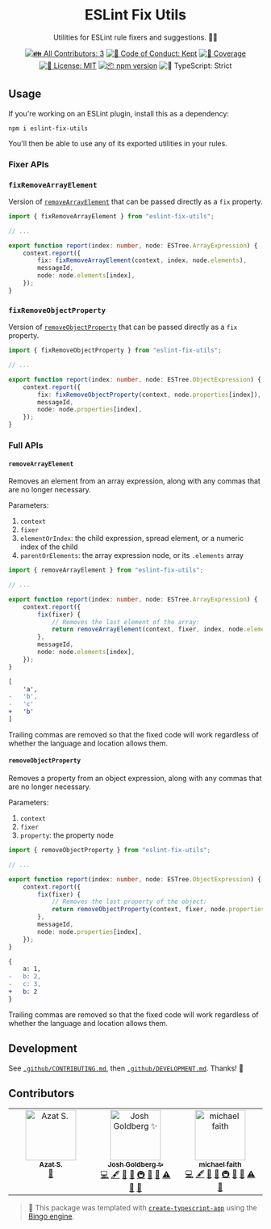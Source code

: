 <h1 align="center">ESLint Fix Utils</h1>

<p align="center">
	Utilities for ESLint rule fixers and suggestions.
	🧑‍🔧
</p>

<p align="center">
	<!-- prettier-ignore-start -->
	<!-- ALL-CONTRIBUTORS-BADGE:START - Do not remove or modify this section -->
	<a href="#contributors" target="_blank"><img alt="👪 All Contributors: 3" src="https://img.shields.io/badge/%F0%9F%91%AA_all_contributors-3-21bb42.svg" /></a>
<!-- ALL-CONTRIBUTORS-BADGE:END -->
	<!-- prettier-ignore-end -->
	<a href="https://github.com/JoshuaKGoldberg/eslint-fix-utils/blob/main/.github/CODE_OF_CONDUCT.md" target="_blank"><img alt="🤝 Code of Conduct: Kept" src="https://img.shields.io/badge/%F0%9F%A4%9D_code_of_conduct-kept-21bb42" /></a>
	<a href="https://codecov.io/gh/JoshuaKGoldberg/eslint-fix-utils" target="_blank"><img alt="🧪 Coverage" src="https://img.shields.io/codecov/c/github/JoshuaKGoldberg/eslint-fix-utils?label=%F0%9F%A7%AA%20coverage" /></a>
	<a href="https://github.com/JoshuaKGoldberg/eslint-fix-utils/blob/main/LICENSE.md" target="_blank"><img alt="📝 License: MIT" src="https://img.shields.io/badge/%F0%9F%93%9D_license-MIT-21bb42.svg" /></a>
	<a href="http://npmjs.com/package/eslint-fix-utils" target="_blank"><img alt="📦 npm version" src="https://img.shields.io/npm/v/eslint-fix-utils?color=21bb42&label=%F0%9F%93%A6%20npm" /></a>
	<img alt="💪 TypeScript: Strict" src="https://img.shields.io/badge/%F0%9F%92%AA_typescript-strict-21bb42.svg" />
</p>

## Usage

If you're working on an ESLint plugin, install this as a dependency:

```shell
npm i eslint-fix-utils
```

You'll then be able to use any of its exported utilities in your rules.

### Fixer APIs

### `fixRemoveArrayElement`

Version of [`removeArrayElement`](#removearrayelement) that can be passed directly as a `fix` property.

```ts
import { fixRemoveArrayElement } from "eslint-fix-utils";

// ...

export function report(index: number, node: ESTree.ArrayExpression) {
	context.report({
		fix: fixRemoveArrayElement(context, index, node.elements),
		messageId,
		node: node.elements[index],
	});
}
```

### `fixRemoveObjectProperty`

Version of [`removeObjectProperty`](#removeobjectproperty) that can be passed directly as a `fix` property.

```ts
import { fixRemoveObjectProperty } from "eslint-fix-utils";

// ...

export function report(index: number, node: ESTree.ObjectExpression) {
	context.report({
		fix: fixRemoveObjectProperty(context, node.properties[index]),
		messageId,
		node: node.properties[index],
	});
}
```

### Full APIs

#### `removeArrayElement`

Removes an element from an array expression, along with any commas that are no longer necessary.

Parameters:

1. `context`
2. `fixer`
3. `elementOrIndex`: the child expression, spread element, or a numeric index of the child
4. `parentOrElements`: the array expression node, or its `.elements` array

```ts
import { removeArrayElement } from "eslint-fix-utils";

// ...

export function report(index: number, node: ESTree.ArrayExpression) {
	context.report({
		fix(fixer) {
			// Removes the last element of the array:
			return removeArrayElement(context, fixer, index, node.elements);
		},
		messageId,
		node: node.elements[index],
	});
}
```

```diff
[
 	'a',
-	'b',
-	'c'
+	'b'
]
```

Trailing commas are removed so that the fixed code will work regardless of whether the language and location allows them.

#### `removeObjectProperty`

Removes a property from an object expression, along with any commas that are no longer necessary.

Parameters:

1. `context`
2. `fixer`
3. `property`: the property node

```ts
import { removeObjectProperty } from "eslint-fix-utils";

// ...

export function report(index: number, node: ESTree.ObjectExpression) {
	context.report({
		fix(fixer) {
			// Removes the last property of the object:
			return removeObjectProperty(context, fixer, node.properties[index]);
		},
		messageId,
		node: node.properties[index],
	});
}
```

```diff
{
 	a: 1,
-	b: 2,
-	c: 3,
+	b: 2
}
```

Trailing commas are removed so that the fixed code will work regardless of whether the language and location allows them.

## Development

See [`.github/CONTRIBUTING.md`](./.github/CONTRIBUTING.md), then [`.github/DEVELOPMENT.md`](./.github/DEVELOPMENT.md).
Thanks! 🔧

## Contributors

<!-- spellchecker: disable -->
<!-- ALL-CONTRIBUTORS-LIST:START - Do not remove or modify this section -->
<!-- prettier-ignore-start -->
<!-- markdownlint-disable -->
<table>
  <tbody>
    <tr>
      <td align="center" valign="top" width="14.28%"><a href="http://azat.io"><img src="https://avatars.githubusercontent.com/u/5698350?v=4?s=100" width="100px;" alt="Azat S."/><br /><sub><b>Azat S.</b></sub></a><br /><a href="#ideas-azat-io" title="Ideas, Planning, & Feedback">🤔</a></td>
      <td align="center" valign="top" width="14.28%"><a href="http://www.joshuakgoldberg.com/"><img src="https://avatars.githubusercontent.com/u/3335181?v=4?s=100" width="100px;" alt="Josh Goldberg ✨"/><br /><sub><b>Josh Goldberg ✨</b></sub></a><br /><a href="https://github.com/JoshuaKGoldberg/eslint-fix-utils/commits?author=JoshuaKGoldberg" title="Code">💻</a> <a href="#content-JoshuaKGoldberg" title="Content">🖋</a> <a href="https://github.com/JoshuaKGoldberg/eslint-fix-utils/commits?author=JoshuaKGoldberg" title="Documentation">📖</a> <a href="#ideas-JoshuaKGoldberg" title="Ideas, Planning, & Feedback">🤔</a> <a href="#infra-JoshuaKGoldberg" title="Infrastructure (Hosting, Build-Tools, etc)">🚇</a> <a href="#maintenance-JoshuaKGoldberg" title="Maintenance">🚧</a> <a href="#projectManagement-JoshuaKGoldberg" title="Project Management">📆</a> <a href="https://github.com/JoshuaKGoldberg/eslint-fix-utils/commits?author=JoshuaKGoldberg" title="Tests">⚠️</a> <a href="#tool-JoshuaKGoldberg" title="Tools">🔧</a> <a href="https://github.com/JoshuaKGoldberg/eslint-fix-utils/issues?q=author%3AJoshuaKGoldberg" title="Bug reports">🐛</a></td>
      <td align="center" valign="top" width="14.28%"><a href="https://github.com/michaelfaith"><img src="https://avatars.githubusercontent.com/u/8071845?v=4?s=100" width="100px;" alt="michael faith"/><br /><sub><b>michael faith</b></sub></a><br /><a href="https://github.com/JoshuaKGoldberg/eslint-fix-utils/commits?author=michaelfaith" title="Code">💻</a> <a href="#content-michaelfaith" title="Content">🖋</a> <a href="https://github.com/JoshuaKGoldberg/eslint-fix-utils/commits?author=michaelfaith" title="Documentation">📖</a> <a href="#ideas-michaelfaith" title="Ideas, Planning, & Feedback">🤔</a> <a href="#infra-michaelfaith" title="Infrastructure (Hosting, Build-Tools, etc)">🚇</a> <a href="#maintenance-michaelfaith" title="Maintenance">🚧</a> <a href="#projectManagement-michaelfaith" title="Project Management">📆</a> <a href="https://github.com/JoshuaKGoldberg/eslint-fix-utils/commits?author=michaelfaith" title="Tests">⚠️</a> <a href="#tool-michaelfaith" title="Tools">🔧</a></td>
    </tr>
  </tbody>
</table>

<!-- markdownlint-restore -->
<!-- prettier-ignore-end -->

<!-- ALL-CONTRIBUTORS-LIST:END -->
<!-- spellchecker: enable -->

> 💝 This package was templated with [`create-typescript-app`](https://github.com/JoshuaKGoldberg/create-typescript-app) using the [Bingo engine](https://create.bingo).
